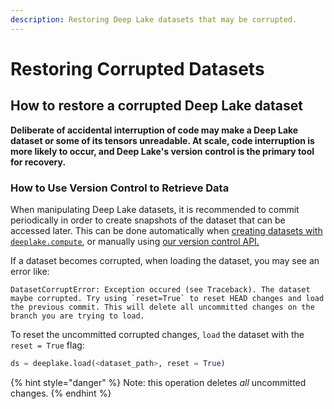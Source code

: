 ```yaml
---
description: Restoring Deep Lake datasets that may be corrupted.
---
```


# Restoring Corrupted Datasets

## How to restore a corrupted Deep Lake dataset

**Deliberate of accidental interruption of code may make a Deep Lake dataset or some of its tensors unreadable. At scale, code interruption is more likely to occur, and Deep Lake's version control is the primary tool for recovery.**

### How to Use Version Control to Retrieve Data

When manipulating Deep Lake datasets, it is recommended to commit periodically in order to create snapshots of the dataset that can be accessed later. This can be done automatically when [creating datasets with `deeplake.compute`](creating-datasets-at-scale.md), or manually using [our version control API.](../../getting-started/deep-learning/dataset-version-control.md)

If a dataset becomes corrupted, when loading the dataset, you may see an error like:

```markup
DatasetCorruptError: Exception occured (see Traceback). The dataset maybe corrupted. Try using `reset=True` to reset HEAD changes and load the previous commit. This will delete all uncommitted changes on the branch you are trying to load.
```

To reset the uncommitted corrupted changes, `load` the dataset with the `reset = True` flag:

```python
ds = deeplake.load(<dataset_path>, reset = True)
```

{% hint style="danger" %}
Note: this operation deletes _all_ uncommitted changes.
{% endhint %}





